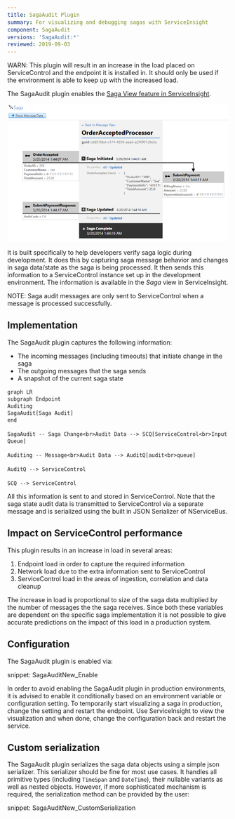 ```yaml
---
title: SagaAudit Plugin
summary: For visualizing and debugging sagas with ServiceInsight
component: SagaAudit
versions: 'SagaAudit:*'
reviewed: 2019-09-03
---
```


WARN: This plugin will result in an increase in the load placed on ServiceControl and the endpoint it is installed in. It should only be used if the environment is able to keep up with the increased load.

The SagaAudit plugin enables the [Saga View feature in ServiceInsight](/serviceinsight/#the-saga-view). 

![SagaAudit View in ServiceInsight](saga-audit-screenshot.png)

It is built specifically to help developers verify saga logic during development. It does this by capturing saga message behavior and changes in saga data/state as the saga is being processed. It then sends this information to a ServiceControl instance set up in the development environment. The information is available in the *Saga* view in ServiceInsight.


NOTE: Saga audit messages are only sent to ServiceControl when a message is processed successfully.


## Implementation

The SagaAudit plugin captures the following information:

 * The incoming messages (including timeouts) that initiate change in the saga
 * The outgoing messages that the saga sends
 * A snapshot of the current saga state

```mermaid
graph LR
subgraph Endpoint
Auditing
SagaAudit[Saga Audit]
end
	
SagaAudit -- Saga Change<br>Audit Data --> SCQ[ServiceControl<br>Input Queue]
	
Auditing -- Message<br>Audit Data --> AuditQ[audit<br>queue]

AuditQ --> ServiceControl
	
SCQ --> ServiceControl
```

All this information is sent to and stored in ServiceControl. Note that the saga state audit data is transmitted to ServiceControl via a separate message and is serialized using the built in JSON Serializer of NServiceBus.


## Impact on ServiceControl performance

This plugin results in an increase in load in several areas:

 1. Endpoint load in order to capture the required information
 1. Network load due to the extra information sent to ServiceControl
 1. ServiceControl load in the areas of ingestion, correlation and data cleanup

The increase in load is proportional to size of the saga data multiplied by the number of messages the the saga receives. Since both these variables are dependent on the specific saga implementation it is not possible to give accurate predictions on the impact of this load in a production system.

## Configuration

The SagaAudit plugin is enabled via:

snippet: SagaAuditNew_Enable

In order to avoid enabling the SagaAudit plugin in production environments, it is advised to enable it conditionally based on an environment variable or configuration setting. To temporarily start visualizing a saga in production, change the setting and restart the endpoint. Use ServiceInsight to view the visualization and when done, change the configuration back and restart the service.


## Custom serialization

The SagaAudit plugin serializes the saga data objects using a simple json serializer. This serializer should be fine for most use cases. It handles all primitive types (including `TimeSpan` and `DateTime`), their nullable variants as well as nested objects. However, if more sophisticated mechanism is required, the serialization method can be provided by the user:

snippet: SagaAuditNew_CustomSerialization
